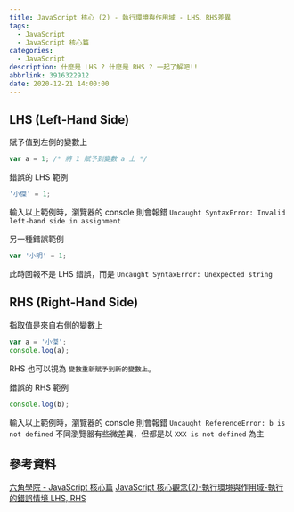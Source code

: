 ```yaml
---
title: JavaScript 核心 (2) - 執行環境與作用域 - LHS、RHS差異
tags:
  - JavaScript
  - JavaScript 核心篇
categories:
  - JavaScript
description: 什麼是 LHS ? 什麼是 RHS ? 一起了解吧!!
abbrlink: 3916322912
date: 2020-12-21 14:00:00
---
```


## LHS (Left-Hand Side)

賦予值到左側的變數上

``` JavaScript
var a = 1; /* 將 1 賦予到變數 a 上 */
```

錯誤的 LHS 範例

``` JavaScript
'小傑' = 1;
```

輸入以上範例時，瀏覽器的 console 則會報錯 `Uncaught SyntaxError: Invalid left-hand side in assignment`

另一種錯誤範例

``` JavaScript
var '小明' = 1;
```

此時回報不是 LHS 錯誤，而是 `Uncaught SyntaxError: Unexpected string`

## RHS (Right-Hand Side)

指取值是來自右側的變數上

``` JavaScript
var a = '小傑';
console.log(a);
```

RHS 也可以視為 `變數重新賦予到新的變數上`。

錯誤的 RHS 範例

``` JavaScript
console.log(b);
```

輸入以上範例時，瀏覽器的 console 則會報錯 `Uncaught ReferenceError: b is not defined`
不同瀏覽器有些微差異，但都是以 `XXX is not defined` 為主

## 參考資料

[六角學院 - JavaScript 核心篇](https://www.hexschool.com/courses/js-core.html)
[JavaScript 核心觀念(2)-執行環境與作用域-執行的錯誤情境 LHS, RHS](https://hsiangfeng.github.io/javascript/20200405/949633773/)
